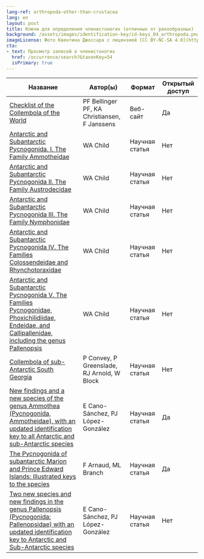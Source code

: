 ```yaml
---
lang-ref: arthropoda-other-than-crustacea
lang: en
layout: post
title: Ключи для определения членистоногих (отличных от ракообразных)
background: /assets/images/identification-key/id-keys_04_arthropoda.png
imageLicense: Фото Квентина Джоссара с лицензией [CC BY-NC-SA 4.0](https://creativecommons.org/licenses/by-nc-sa/4.0/).
cta:
- text: Просмотр записей о членистоногих
  href: /occurrence/search?&taxonKey=54
  isPrimary: true
---
```


Название | Автор(ы) | Формат | Открытый доступ 
-- | -- | -- | -- |
[Checklist of the Collembola of the World](https://www.collembola.org/index.html) | PF Bellinger PF, KA Christiansen, F Janssens | Веб-сайт | Да  
[Antarctic and Subantarctic Pycnogonida. I. The Family Ammotheidae](https://agupubs.onlinelibrary.wiley.com/doi/abs/10.1029/AR063p0001) | WA Child | Научная статья | Нет 
[Antarctic and Subantarctic Pycnogonida II. The Family Austrodecidae](https://agupubs.onlinelibrary.wiley.com/doi/book/10.1029/AR063) | WA Child | Научная статья | Нет 
[Antarctic and Subantarctic Pycnogonida III. The Family Nymphonidae](https://agupubs.onlinelibrary.wiley.com/doi/10.1002/9781118668252.ch1) | WA Child | Научная статья | Нет 
[Antarctic and Subantarctic Pycnogonida IV. The Families Colossendeidae and Rhynchotoraxidae](https://agupubs.onlinelibrary.wiley.com/doi/10.1002/9781118668252.ch2) | WA Child | Научная статья | Нет 
[Antarctic  and Subantarctic Pycnogonida V. The Families Pycnogonidae,  Phoxichilidiidae, Endeidae, and Callipallenidae, including the genus  Pallenopsis](https://agupubs.onlinelibrary.wiley.com/doi/10.1002/9781118668252.ch3) | WA Child | Научная статья | Нет 
[Collembola of sub-Antarctic South Georgia](https://link.springer.com/article/10.1007/s003000050383) | P Convey, P Greenslade, RJ Arnold, W Block | Научная статья | Нет 
[New  findings and a new species of the genus Ammothea (Pycnogonida,  Ammotheidae), with an updated identification key to all Antarctic and  sub-Antarctic species](https://link.springer.com/article/10.1007%2Fs10152-013-0376-x) | E Cano-Sánchez, PJ López-González | Научная статья | Да  
[The Pycnogonida of subantarctic Marion and Prince Edward Islands: Illustrated keys to the species](https://nextcloud.bebif.be/s/eKddraY3L8LkoqK) | F Arnaud, ML Branch | Научная статья | Да 
[Two  new species and new findings in the genus Pallenopsis (Pycnogonida:  Pallenopsidae) with an updated identification key to Antarctic and  Sub-Antarctic species](https://www.biotaxa.org/Zootaxa/article/view/zootaxa.4585.3.7) | E Cano-Sánchez, PJ López-González | Научная статья | Нет 
